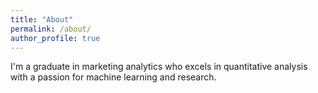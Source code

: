 ```yaml
---
title: "About"
permalink: /about/
author_profile: true
---
```


I'm a graduate in marketing analytics who excels in quantitative analysis with a passion for machine learning and research.

